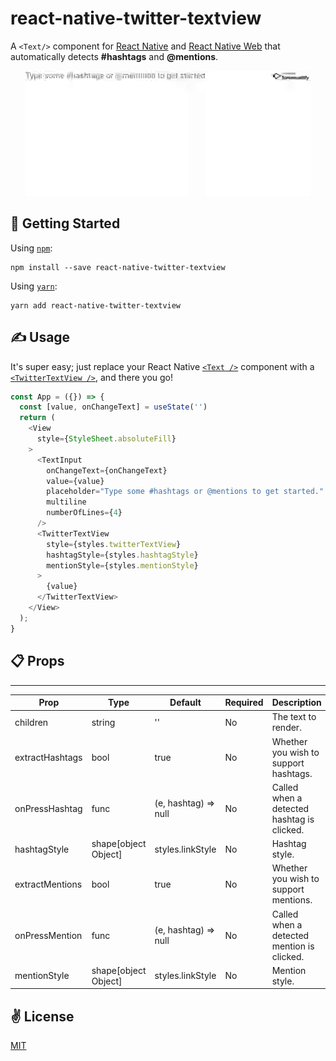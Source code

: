 # react-native-twitter-textview
A `<Text/>` component for [React Native](https://facebook.github.io/react-native) and [React Native Web](https://github.com/necolas/react-native-web) that automatically detects **#hashtags** and **@mentions**.

<p align="center">
  <img src="./bin/out.gif" width="456" height="200">
</p>

## 🚀 Getting Started
Using [`npm`](https://www.npmjs.com/package/react-native-twitter-textview):

```
npm install --save react-native-twitter-textview
```

Using [`yarn`](https://www.npmjs.com/package/react-native-twitter-textview):

```
yarn add react-native-twitter-textview
```

## ✍️ Usage
It's super easy; just replace your React Native [`<Text />`](https://facebook.github.io/react-native/docs/text.html) component with a [`<TwitterTextView />`](./TwitterText/src/components/TwitterTextView), and there you go!

```javascript
const App = ({}) => {
  const [value, onChangeText] = useState('')
  return (
    <View
      style={StyleSheet.absoluteFill}
    >
      <TextInput
        onChangeText={onChangeText}
        value={value}
        placeholder="Type some #hashtags or @mentions to get started."
        multiline
        numberOfLines={4}
      />
      <TwitterTextView
        style={styles.twitterTextView}
        hashtagStyle={styles.hashtagStyle}
        mentionStyle={styles.mentionStyle}
      >
        {value}
      </TwitterTextView>
    </View>
  );
}
```

## 📋 Props
-----
Prop                  | Type     | Default                   | Required | Description
--------------------- | -------- | ------------------------- | -------- | -----------
children|string|''|No|The text to render.
extractHashtags|bool|true|No|Whether you wish to support hashtags.
onPressHashtag|func|(e, hashtag) => null|No|Called when a detected hashtag is clicked.
hashtagStyle|shape[object Object]|styles.linkStyle|No|Hashtag style.
extractMentions|bool|true|No|Whether you wish to support mentions.
onPressMention|func|(e, hashtag) => null|No|Called when a detected mention is clicked.
mentionStyle|shape[object Object]|styles.linkStyle|No|Mention style.

## ✌️ License
[MIT](https://opensource.org/licenses/MIT)
